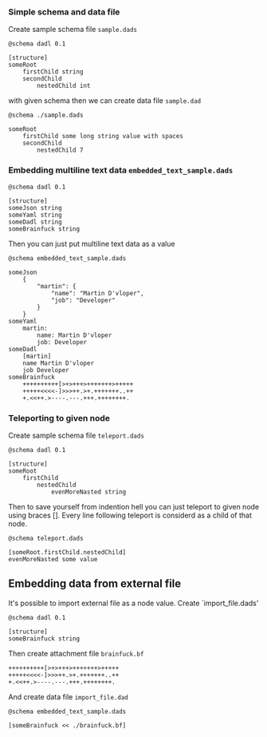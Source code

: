 ### Simple schema and data file
Create sample schema file `sample.dads`

    @schema dadl 0.1

    [structure]
    someRoot
        firstChild string
        secondChild
            nestedChild int

with given schema then we can create data file `sample.dad`

    @schema ./sample.dads

    someRoot
        firstChild some long string value with spaces
        secondChild
            nestedChild 7  

### Embedding multiline text data `embedded_text_sample.dads`

    @schema dadl 0.1

    [structure]
    someJson string
    someYaml string
    someDadl string
    someBrainfuck string

Then you can just put multiline text data as a value

    @schema embedded_text_sample.dads

    someJson
        {
            "martin": {
                "name": "Martin D'vloper",
                "job": "Developer"
            }
        }
    someYaml
        martin:
            name: Martin D'vloper
            job: Developer
    someDadl
        [martin]
        name Martin D'vloper
        job Developer
    someBrainfuck
        ++++++++++[>+>+++>+++++++>+++++
        +++++<<<<-]>>>++.>+.+++++++..++
        +.<<++.>----.---.+++.++++++++.

### Teleporting to given node
Create sample schema file `teleport.dads`

    @schema dadl 0.1

    [structure]
    someRoot
        firstChild
            nestedChild
                evenMoreNasted string

Then to save yourself from indention hell you can just teleport to given node using braces []. Every line following teleport is considerd as a child of that node.

    @schema teleport.dads

    [someRoot.firstChild.nestedChild]     
    evenMoreNasted some value


## Embedding data from external file
It's possible to import external file as a node value. Create `import_file.dads'

    @schema dadl 0.1

    [structure]
    someBrainfuck string

Then create attachment file `brainfuck.bf`

    ++++++++++[>+>+++>+++++++>+++++
    +++++<<<<-]>>>++.>+.+++++++..++
    +.<<++.>----.---.+++.++++++++.

And create data file `import_file.dad`

    @schema embedded_text_sample.dads

    [someBrainfuck << ./brainfuck.bf]     
